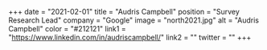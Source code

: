 +++ 
date = "2021-02-01" 
title = "Audris Campbell" 
position = "Survey Research Lead" 
company = "Google" 
image = "north2021.jpg" 
alt = "Audris Campbell" 
color = "#212121" 
link1 = "https://www.linkedin.com/in/audriscampbell/" 
link2 = ""
twitter = ""
+++